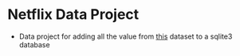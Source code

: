 # Netflix Data Project
 - Data project for adding all the value from [this](https://www.kaggle.com/datasets/shivamb/netflix-shows) dataset to a sqlite3 database
